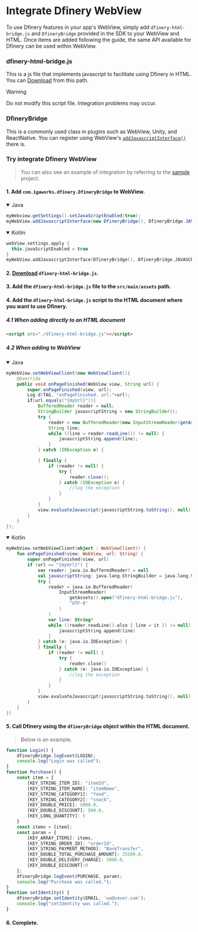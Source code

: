 # Integrate Dfinery WebView
To use Dfinery features in your app's WebView, simply add `dfinery-html-bridge.js` and `DfineryBridge` provided in the SDK to your WebView and HTML. Once items are added following the guide, the same API available for Dfinery can be used within WebView.

### dfinery-html-bridge.js
This is a js file that implements javascript to facilitate using Dfinery in HTML. You can [Download](../../assets/dfinery-html-bridge.js) from this path.

> [!WARNING]
> Do not modify this script file. Integration problems may occur.

### DfineryBridge
This is a commonly used class in plugins such as WebView, Unity, and ReactNative. You can register using WebView's [`addJavascriptInterface()`](https://developer.android.com/reference/android/webkit/WebView#addJavascriptInterface(java.lang.Object,%20java.lang.String)) there is.

### Try integrate Dfinery WebView

> You can also see an example of integration by referring to the [sample](../../sample/) project.

#### 1. Add `com.igaworks.dfinery.DfineryBridge` to WebView.

<details open>
  <summary>Java</summary>

```java
myWebview.getSettings().setJavaScriptEnabled(true);
myWebView.addJavascriptInterface(new DfineryBridge(), DfineryBridge.JAVASCRIPT_INTERFACE_NAME);
```

</details>

<details open>
  <summary>Kotlin</summary>

```kotlin
webView.settings.apply {
  this.javaScriptEnabled = true
}
myWebView.addJavascriptInterface(DfineryBridge(), DfineryBridge.JAVASCRIPT_INTERFACE_NAME)
```

</details>

#### 2. [Download](../../assets/dfinery-html-bridge.js) `dfinery-html-bridge.js`.
#### 3. Add the `dfinery-html-bridge.js` file to the `src/main/assets` path.
#### 4. Add the `dfinery-html-bridge.js` script to the HTML document where you want to use Dfinery.

##### 4.1 When adding directly to an HTML document

```html
<script src="./dfinery-html-bridge.js"></script>
```

##### 4.2 When adding to WebView

<details open>
  <summary>Java</summary>

```java
myWebView.setWebViewClient(new WebViewClient(){
    @Override
    public void onPageFinished(WebView view, String url) {
        super.onPageFinished(view, url);
        Log.d(TAG, "onPageFinished. url:"+url);
        if(url.equals("{myUrl}")){
            BufferedReader reader = null;
            StringBuilder javascriptString = new StringBuilder();
            try {
                reader = new BufferedReader(new InputStreamReader(getAssets().open("dfinery-html-bridge.js"), "UTF-8"));
                String line;
                while ((line = reader.readLine()) != null) {
                    javascriptString.append(line);
                }
            } catch (IOException e) {

            } finally {
                if (reader != null) {
                    try {
                        reader.close();
                    } catch (IOException e) {
                        //log the exception
                    }
                }
            }
            view.evaluateJavascript(javascriptString.toString(), null);
        }
    }
});
```

</details>

<details open>
  <summary>Kotlin</summary>

```kotlin
myWebView.setWebViewClient(object : WebViewClient() {
    fun onPageFinished(view: WebView, url: String) {
        super.onPageFinished(view, url)
        if (url == "{myUrl}") {
            var reader: java.io.BufferedReader? = null
            val javascriptString: java.lang.StringBuilder = java.lang.StringBuilder()
            try {
                reader = java.io.BufferedReader(
                    InputStreamReader(
                        getAssets().open("dfinery-html-bridge.js"),
                        "UTF-8"
                    )
                )
                var line: String?
                while ((reader.readLine().also { line = it }) != null) {
                    javascriptString.append(line)
                }
            } catch (e: java.io.IOException) {
            } finally {
                if (reader != null) {
                    try {
                        reader.close()
                    } catch (e: java.io.IOException) {
                        //log the exception
                    }
                }
            }
            view.evaluateJavascript(javascriptString.toString(), null)
        }
    }
})
```

</details>

#### 5. Call Dfinery using the `dfineryBridge` object within the HTML document.

> Below is an example.

```javascript
function Login() {
    dfineryBridge.logEvent(LOGIN);
    console.log("Login was called");
}
function Purchase() {
    const item = {
        [KEY_STRING_ITEM_ID]: "itemId",
        [KEY_STRING_ITEM_NAME]: "itemName",
        [KEY_STRING_CATEGORY1]: "food",
        [KEY_STRING_CATEGORY2]: "snack",
        [KEY_DOUBLE_PRICE]: 5000.0,
        [KEY_DOUBLE_DISCOUNT]: 500.0,
        [KEY_LONG_QUANTITY]: 5
    }
    const items = [item];
    const param = {
        [KEY_ARRAY_ITEMS]: items,
        [KEY_STRING_ORDER_ID]: "orderId",
        [KEY_STRING_PAYMENT_METHOD]: "BankTransfer",
        [KEY_DOUBLE_TOTAL_PURCHASE_AMOUNT]: 25500.0,
        [KEY_DOUBLE_DELIVERY_CHARGE]: 3000.0,
        [KEY_DOUBLE_DISCOUNT]:0
    };
    dfineryBridge.logEvent(PURCHASE, param);
    console.log("Purchase was called.");
}
function setIdentity() {
    dfineryBridge.setIdentity(EMAIL, 'wa@naver.com');
    console.log("setIdentity was called.");
}
```

#### 6. Complete.